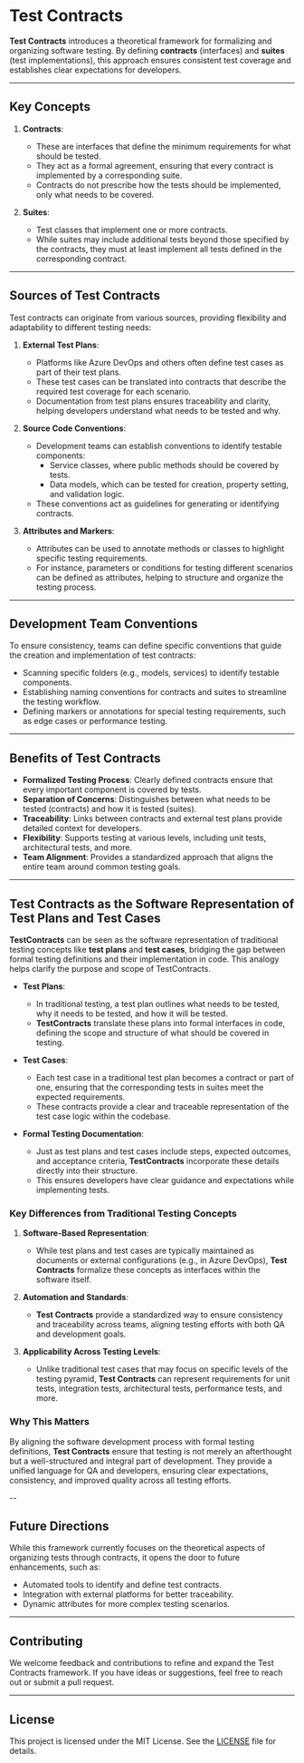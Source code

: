 # Test Contracts

**Test Contracts** introduces a theoretical framework for formalizing and organizing software testing. By defining **contracts** (interfaces) and **suites** (test implementations), this approach ensures consistent test coverage and establishes clear expectations for developers.

---

## Key Concepts

1. **Contracts**: 
   - These are interfaces that define the minimum requirements for what should be tested.
   - They act as a formal agreement, ensuring that every contract is implemented by a corresponding suite.
   - Contracts do not prescribe how the tests should be implemented, only what needs to be covered.

2. **Suites**:
   - Test classes that implement one or more contracts.
   - While suites may include additional tests beyond those specified by the contracts, they must at least implement all tests defined in the corresponding contract.

---

## Sources of Test Contracts

Test contracts can originate from various sources, providing flexibility and adaptability to different testing needs:

1. **External Test Plans**:
   - Platforms like Azure DevOps and others often define test cases as part of their test plans.
   - These test cases can be translated into contracts that describe the required test coverage for each scenario.
   - Documentation from test plans ensures traceability and clarity, helping developers understand what needs to be tested and why.

2. **Source Code Conventions**:
   - Development teams can establish conventions to identify testable components:
     - Service classes, where public methods should be covered by tests.
     - Data models, which can be tested for creation, property setting, and validation logic.
   - These conventions act as guidelines for generating or identifying contracts.

3. **Attributes and Markers**:
   - Attributes can be used to annotate methods or classes to highlight specific testing requirements.
   - For instance, parameters or conditions for testing different scenarios can be defined as attributes, helping to structure and organize the testing process.

---

## Development Team Conventions

To ensure consistency, teams can define specific conventions that guide the creation and implementation of test contracts:
- Scanning specific folders (e.g., models, services) to identify testable components.
- Establishing naming conventions for contracts and suites to streamline the testing workflow.
- Defining markers or annotations for special testing requirements, such as edge cases or performance testing.

---

## Benefits of Test Contracts

- **Formalized Testing Process**: Clearly defined contracts ensure that every important component is covered by tests.
- **Separation of Concerns**: Distinguishes between what needs to be tested (contracts) and how it is tested (suites).
- **Traceability**: Links between contracts and external test plans provide detailed context for developers.
- **Flexibility**: Supports testing at various levels, including unit tests, architectural tests, and more.
- **Team Alignment**: Provides a standardized approach that aligns the entire team around common testing goals.

---
## Test Contracts as the Software Representation of Test Plans and Test Cases

**TestContracts** can be seen as the software representation of traditional testing concepts like **test plans** and **test cases**, bridging the gap between formal testing definitions and their implementation in code. This analogy helps clarify the purpose and scope of TestContracts.

- **Test Plans**:
  - In traditional testing, a test plan outlines what needs to be tested, why it needs to be tested, and how it will be tested.
  - **TestContracts** translate these plans into formal interfaces in code, defining the scope and structure of what should be covered in testing.

- **Test Cases**:
  - Each test case in a traditional test plan becomes a contract or part of one, ensuring that the corresponding tests in suites meet the expected requirements.
  - These contracts provide a clear and traceable representation of the test case logic within the codebase.

- **Formal Testing Documentation**:
  - Just as test plans and test cases include steps, expected outcomes, and acceptance criteria, **TestContracts** incorporate these details directly into their structure.
  - This ensures developers have clear guidance and expectations while implementing tests.

### Key Differences from Traditional Testing Concepts

1. **Software-Based Representation**:
   - While test plans and test cases are typically maintained as documents or external configurations (e.g., in Azure DevOps), **Test Contracts** formalize these concepts as interfaces within the software itself.

2. **Automation and Standards**:
   - **Test Contracts** provide a standardized way to ensure consistency and traceability across teams, aligning testing efforts with both QA and development goals.

3. **Applicability Across Testing Levels**:
   - Unlike traditional test cases that may focus on specific levels of the testing pyramid, **Test Contracts** can represent requirements for unit tests, integration tests, architectural tests, performance tests, and more.

### Why This Matters

By aligning the software development process with formal testing definitions, **Test Contracts** ensure that testing is not merely an afterthought but a well-structured and integral part of development. They provide a unified language for QA and developers, ensuring clear expectations, consistency, and improved quality across all testing efforts.

--

## Future Directions

While this framework currently focuses on the theoretical aspects of organizing tests through contracts, it opens the door to future enhancements, such as:
- Automated tools to identify and define test contracts.
- Integration with external platforms for better traceability.
- Dynamic attributes for more complex testing scenarios.

---

## Contributing

We welcome feedback and contributions to refine and expand the Test Contracts framework. If you have ideas or suggestions, feel free to reach out or submit a pull request.

---

## License

This project is licensed under the MIT License. See the [LICENSE](LICENSE) file for details.
